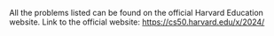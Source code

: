 All the problems listed can be found on the official Harvard Education website.
Link to the official website: https://cs50.harvard.edu/x/2024/
